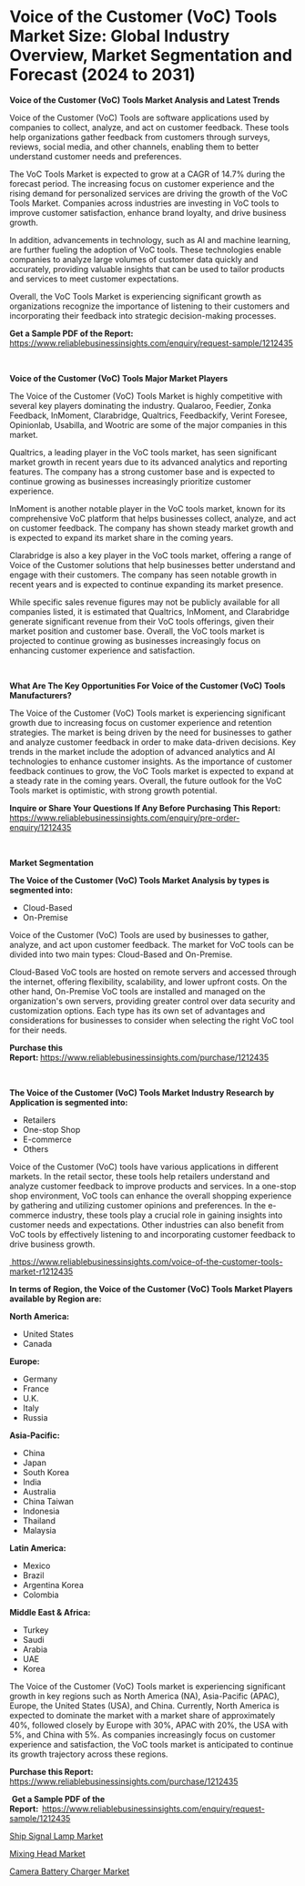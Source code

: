 <p><h1>Voice of the Customer (VoC) Tools Market Size: Global Industry Overview, Market Segmentation and Forecast (2024 to 2031)</h1></p><p><strong>Voice of the Customer (VoC) Tools Market Analysis and Latest Trends</strong></p>
<p><p>Voice of the Customer (VoC) Tools are software applications used by companies to collect, analyze, and act on customer feedback. These tools help organizations gather feedback from customers through surveys, reviews, social media, and other channels, enabling them to better understand customer needs and preferences.</p><p>The VoC Tools Market is expected to grow at a CAGR of 14.7% during the forecast period. The increasing focus on customer experience and the rising demand for personalized services are driving the growth of the VoC Tools Market. Companies across industries are investing in VoC tools to improve customer satisfaction, enhance brand loyalty, and drive business growth.</p><p>In addition, advancements in technology, such as AI and machine learning, are further fueling the adoption of VoC tools. These technologies enable companies to analyze large volumes of customer data quickly and accurately, providing valuable insights that can be used to tailor products and services to meet customer expectations.</p><p>Overall, the VoC Tools Market is experiencing significant growth as organizations recognize the importance of listening to their customers and incorporating their feedback into strategic decision-making processes.</p></p>
<p><strong>Get a Sample PDF of the Report:&nbsp;</strong> <a href="https://www.reliablebusinessinsights.com/enquiry/request-sample/1212435">https://www.reliablebusinessinsights.com/enquiry/request-sample/1212435</a></p>
<p>&nbsp;</p>
<p><strong>Voice of the Customer (VoC) Tools Major Market Players</strong></p>
<p><p>The Voice of the Customer (VoC) Tools Market is highly competitive with several key players dominating the industry. Qualaroo, Feedier, Zonka Feedback, InMoment, Clarabridge, Qualtrics, Feedbackify, Verint Foresee, Opinionlab, Usabilla, and Wootric are some of the major companies in this market.</p><p>Qualtrics, a leading player in the VoC tools market, has seen significant market growth in recent years due to its advanced analytics and reporting features. The company has a strong customer base and is expected to continue growing as businesses increasingly prioritize customer experience.</p><p>InMoment is another notable player in the VoC tools market, known for its comprehensive VoC platform that helps businesses collect, analyze, and act on customer feedback. The company has shown steady market growth and is expected to expand its market share in the coming years.</p><p>Clarabridge is also a key player in the VoC tools market, offering a range of Voice of the Customer solutions that help businesses better understand and engage with their customers. The company has seen notable growth in recent years and is expected to continue expanding its market presence.</p><p>While specific sales revenue figures may not be publicly available for all companies listed, it is estimated that Qualtrics, InMoment, and Clarabridge generate significant revenue from their VoC tools offerings, given their market position and customer base. Overall, the VoC tools market is projected to continue growing as businesses increasingly focus on enhancing customer experience and satisfaction.</p></p>
<p>&nbsp;</p>
<p><strong>What Are The Key Opportunities For Voice of the Customer (VoC) Tools Manufacturers?</strong></p>
<p><p>The Voice of the Customer (VoC) Tools market is experiencing significant growth due to increasing focus on customer experience and retention strategies. The market is being driven by the need for businesses to gather and analyze customer feedback in order to make data-driven decisions. Key trends in the market include the adoption of advanced analytics and AI technologies to enhance customer insights. As the importance of customer feedback continues to grow, the VoC Tools market is expected to expand at a steady rate in the coming years. Overall, the future outlook for the VoC Tools market is optimistic, with strong growth potential.</p></p>
<p><strong>Inquire or Share Your Questions If Any Before Purchasing This Report:</strong> <a href="https://www.reliablebusinessinsights.com/enquiry/pre-order-enquiry/1212435">https://www.reliablebusinessinsights.com/enquiry/pre-order-enquiry/1212435</a></p>
<p>&nbsp;</p>
<p><strong>Market Segmentation</strong></p>
<p><strong>The Voice of the Customer (VoC) Tools Market Analysis by types is segmented into:</strong></p>
<p><ul><li>Cloud-Based</li><li>On-Premise</li></ul></p>
<p><p>Voice of the Customer (VoC) Tools are used by businesses to gather, analyze, and act upon customer feedback. The market for VoC tools can be divided into two main types: Cloud-Based and On-Premise. </p><p>Cloud-Based VoC tools are hosted on remote servers and accessed through the internet, offering flexibility, scalability, and lower upfront costs. On the other hand, On-Premise VoC tools are installed and managed on the organization's own servers, providing greater control over data security and customization options. Each type has its own set of advantages and considerations for businesses to consider when selecting the right VoC tool for their needs.</p></p>
<p><strong>Purchase this Report:&nbsp;</strong><a href="https://www.reliablebusinessinsights.com/purchase/1212435">https://www.reliablebusinessinsights.com/purchase/1212435</a></p>
<p>&nbsp;</p>
<p><strong>The Voice of the Customer (VoC) Tools Market Industry Research by Application is segmented into:</strong></p>
<p><ul><li>Retailers</li><li>One-stop Shop</li><li>E-commerce</li><li>Others</li></ul></p>
<p><p>Voice of the Customer (VoC) tools have various applications in different markets. In the retail sector, these tools help retailers understand and analyze customer feedback to improve products and services. In a one-stop shop environment, VoC tools can enhance the overall shopping experience by gathering and utilizing customer opinions and preferences. In the e-commerce industry, these tools play a crucial role in gaining insights into customer needs and expectations. Other industries can also benefit from VoC tools by effectively listening to and incorporating customer feedback to drive business growth.</p></p>
<p><a href="https://www.reliablebusinessinsights.com/voice-of-the-customer-tools-market-r1212435">&nbsp;https://www.reliablebusinessinsights.com/voice-of-the-customer-tools-market-r1212435</a></p>
<p><strong>In terms of Region, the Voice of the Customer (VoC) Tools Market Players available by Region are:</strong></p>
<p>
    <p> <strong> North America: </strong>
        <ul>
            <li>United States</li>
            <li>Canada</li>
        </ul>
        </p> 
    <p> <strong> Europe: </strong>
        <ul>
            <li>Germany</li>
            <li>France</li>
            <li>U.K.</li>
            <li>Italy</li>
            <li>Russia</li>
        </ul>
        </p> 
    <p> <strong> Asia-Pacific: </strong>
        <ul>
            <li>China</li>
            <li>Japan</li>
            <li>South Korea</li>
            <li>India</li>
            <li>Australia</li>
            <li>China Taiwan</li>
            <li>Indonesia</li>
            <li>Thailand</li>
            <li>Malaysia</li>
        </ul>
        </p> 
    <p> <strong> Latin America: </strong>
        <ul>
            <li>Mexico</li>
            <li>Brazil</li>
            <li>Argentina Korea</li>
            <li>Colombia</li>
        </ul>
        </p> 
    <p> <strong> Middle East & Africa: </strong>
        <ul>
            <li>Turkey</li>
            <li>Saudi</li>
            <li>Arabia</li>
            <li>UAE</li>
            <li>Korea</li>
        </ul>
    </p>
    </p>
<p><p>The Voice of the Customer (VoC) Tools market is experiencing significant growth in key regions such as North America (NA), Asia-Pacific (APAC), Europe, the United States (USA), and China. Currently, North America is expected to dominate the market with a market share of approximately 40%, followed closely by Europe with 30%, APAC with 20%, the USA with 5%, and China with 5%. As companies increasingly focus on customer experience and satisfaction, the VoC tools market is anticipated to continue its growth trajectory across these regions.</p></p>
<p><strong>Purchase this Report: </strong><a href="https://www.reliablebusinessinsights.com/purchase/1212435">https://www.reliablebusinessinsights.com/purchase/1212435</a></p>
<p>&nbsp;<strong>Get a Sample PDF of the Report:&nbsp;&nbsp;</strong><a href="https://www.reliablebusinessinsights.com/enquiry/request-sample/1212435">https://www.reliablebusinessinsights.com/enquiry/request-sample/1212435</a></p>
<p><strong></strong></p>
<p><p><a href="https://medium.com/@philipwolf61/ship-signal-lamp-market-size-growth-and-industry-analysis-by-market-segmentation-and-regional-4818f3345cb2">Ship Signal Lamp Market</a></p><p><a href="https://medium.com/@jsksk366/mixing-head-market-investigation-industry-evolution-and-forecast-till-2031-af297e2cb912">Mixing Head Market</a></p><p><a href="https://medium.com/@williambatz78/an-in-depth-analysis-of-the-global-camera-battery-charger-market-scope-and-its-rapid-growing-10-e55ee2c3fc9f">Camera Battery Charger Market</a></p></p>